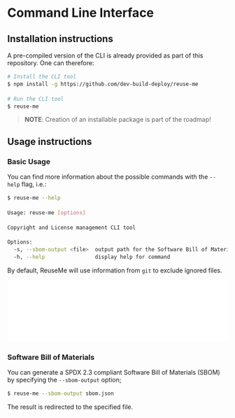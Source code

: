 <!-- 
SPDX-FileCopyrightText: 2023 Kevin de Jong <monkaii@hotmail.com>

SPDX-License-Identifier: GPL-3.0-or-later
-->

# Command Line Interface

## Installation instructions

A pre-compiled version of the CLI is already provided as part of this repository. One can therefore:

```sh
# Install the CLI tool
$ npm install -g https://github.com/dev-build-deploy/reuse-me

# Run the CLI tool
$ reuse-me
```

> **NOTE**: Creation of an installable package is part of the roadmap!

## Usage instructions

### Basic Usage

You can find more information about the possible commands with the `--help` flag, i.e.:



```sh
$ reuse-me --help

Usage: reuse-me [options]

Copyright and License management CLI tool

Options:
  -s, --sbom-output <file>  output path for the Software Bill of Materials (SBOM)
  -h, --help                display help for command

```

By default, ReuseMe will use information from `git` to exclude ignored files.

<img src="./images/cli_example.svg">

### Software Bill of Materials

You can generate a SPDX 2.3 compliant Software Bill of Materials (SBOM) by specifying the `--sbom-output` option;

```sh
$ reuse-me --sbom-output sbom.json
```

The result is redirected to the specified file.

[Reuse specification]: https://reuse.software/spec/